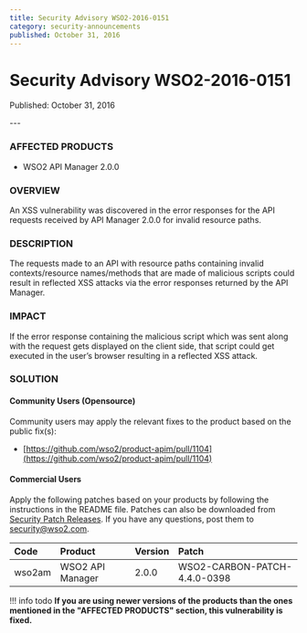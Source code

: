```yaml
---
title: Security Advisory WSO2-2016-0151
category: security-announcements
published: October 31, 2016
---
```


# Security Advisory WSO2-2016-0151

<p class="doc-info">Published: October 31, 2016</p>
---

### AFFECTED PRODUCTS
* WSO2 API Manager 2.0.0


### OVERVIEW
An XSS vulnerability was discovered in the error responses for the API requests received by API Manager 2.0.0 for invalid resource paths.


### DESCRIPTION
The requests made to an API with resource paths containing invalid contexts/resource names/methods that are made of malicious scripts could result in reflected XSS attacks via the error responses returned by the API Manager.


### IMPACT
If the error response containing the malicious script which was sent along with the request gets displayed on the client side, that script could get executed in the user’s browser resulting in a reflected XSS attack.


### SOLUTION

#### Community Users (Opensource)

Community users may apply the relevant fixes to the product based on the public fix(s):

* [https://github.com/wso2/product-apim/pull/1104](https://github.com/wso2/product-apim/pull/1104)

#### Commercial Users
Apply the following patches based on your products by following the instructions in the README file. Patches can also be downloaded from [Security Patch Releases](https://wso2.com/security-patch-releases/). If you have any questions, post them to <security@wso2.com>.

| **Code** | **Product** | **Version** | **Patch** |
| :--- | :------ | :------ | :---- |
| wso2am | WSO2 API Manager | 2.0.0 | WSO2-CARBON-PATCH-4.4.0-0398 |


!!! info todo
    **If you are using newer versions of the products than the ones mentioned in the "AFFECTED PRODUCTS" section, this vulnerability is fixed.**
